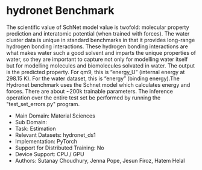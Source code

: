 # hydronet Benchmark 

The scientific value of SchNet model value is twofold: molecular property prediction and 
interatomic potential (when trained with forces). The water cluster data is unique in standard
benchmarks in that it provides long-range hydrogen bonding interactions. These hydrogen bonding
interactions are what makes water such a good solvent and imparts the unique properties of
water, so they are important to capture not only for modelling water itself but for modelling
molecules and biomolecules solvated in water. The output is the predicted property. For qm9,
this is “energy_U” (internal energy at 298.15 K). For the water dataset, this is “energy”
(binding energy).The Hydronet benchmark uses the Schnet model which calculates energy and
forces. There are about ~200k trainable parameters. The inference operation over the entire
test set be performed by running the "test_set_errors.py" program.

* Main Domain: Material Sciences
* Sub Domain: 
* Task: Estimation
* Relevant Datasets: hydronet_ds1
* Implementation: PyTorch
* Support for Distributed Training: No
* Device Support: CPU / GPU
* Authors: Sutanay Choudhury, Jenna Pope, Jesun Firoz, Hatem Helal

<!--
The scientific value of SchNet model value is twofold: molecular property prediction and 
interatomic potential (when trained with forces). The water cluster data is unique in standard
benchmarks in that it provides long-range hydrogen bonding interactions. These hydrogen bonding
interactions are what makes water such a good solvent and imparts the unique properties of
water, so they are important to capture not only for modelling water itself but for modelling
molecules and biomolecules solvated in water. The output is the predicted property. For qm9,
this is “energy_U” (internal energy at 298.15 K). For the water dataset, this is “energy”
(binding energy).The Hydronet benchmark uses the Schnet model which calculates energy and
forces. There are about ~200k trainable parameters. The inference operation over the entire
test set be performed by running the "test_set_errors.py" program.

* Main Domain: Material Sciences
* Sub Domain: 
* Task: Estimation
* Relevant Datasets: hydronet_ds1
* Implementation: PyTorch
* Support for Distributed Training: No
* Device Support: CPU / GPU
* Authors: Sutanay Choudhury, Jenna Pope, Jesun Firoz, Hatem Helal
-->
